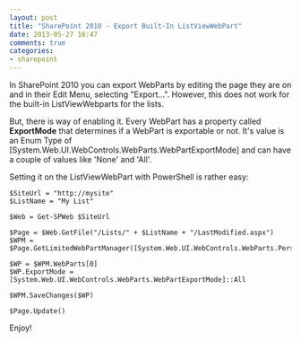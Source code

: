 ```yaml
---
layout: post
title: "SharePoint 2010 - Export Built-In ListViewWebPart"
date: 2013-05-27 16:47
comments: true
categories: 
- sharepoint
---
```


In SharePoint 2010 you can export WebParts by editing the page they are on and in their Edit Menu, selecting "Export...". However, this does not work for the built-in ListViewWebparts for the lists.

But, there is way of enabling it. Every WebPart has a property called __ExportMode__ that determines if a WebPart is exportable or not. It's value is an Enum Type of [System.Web.UI.WebControls.WebParts.WebPartExportMode] and can have a couple of values like 'None' and 'All'.

Setting it on the ListViewWebPart with PowerShell is rather easy:

	$SiteUrl = "http://mysite"
	$ListName = "My List"
	
	$Web = Get-SPWeb $SiteUrl

	$Page = $Web.GetFile("/Lists/" + $ListName + "/LastModified.aspx")
	$WPM = $Page.GetLimitedWebPartManager([System.Web.UI.WebControls.WebParts.PersonalizationScope]::Shared)
	
	$WP = $WPM.WebParts[0]
	$WP.ExportMode = [System.Web.UI.WebControls.WebParts.WebPartExportMode]::All

	$WPM.SaveChanges($WP)

	$Page.Update()
	
Enjoy!